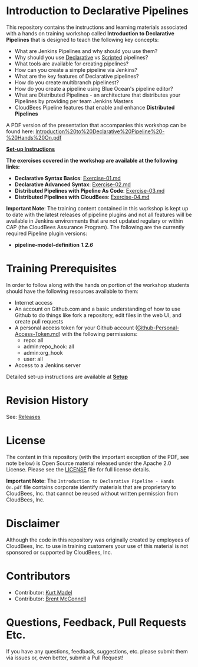 # Introduction to Declarative Pipelines

This repository contains the instructions and learning materials associated with a hands on training workshop called **Introduction to Declarative Pipelines** that is designed to teach the following key concepts:

  * What are Jenkins Pipelines and why should you use them?
  * Why should you use [Declarative](https://jenkins.io/doc/book/pipeline/syntax/#declarative-pipeline) vs [Scripted](https://jenkins.io/doc/book/pipeline/syntax/#scripted-pipeline) pipelines?
  * What tools are available for creating pipelines?
  * How can you create a simple pipeline via Jenkins?
  * What are the key features of Declarative pipelines?
  * How do you create multibranch pipelinest?
  * How do you  create a pipeline using Blue Ocean's pipeline editor?
  * What are Distributed Pipelines - an architecture that distributes your Pipelines by providing per team Jenkins Masters
  * CloudBees Pipeline features that enable and enhance **Distributed Pipelines**
  
A PDF version of the presentation that accompanies this workshop can be found here: [Introduction%20to%20Declarative%20Pipeline%20-%20Hands%20On.pdf](Introduction%20to%20Declarative%20Pipeline%20-%20Hands%20On.pdf)

[**Set-up Instructions**](Setup.md)

**The exercises covered in the workshop are available at the following links:**

  * **Declarative Syntax Basics**: [Exercise-01.md](Exercise-01.md)
  * **Declarative Advanced Syntax**: [Exercise-02.md](Exercise-02.md)
  * **Distributed Pipelines with Pipeline As Code**: [Exercise-03.md](Exercise-03.md)
  * **Distributed Pipelines with CloudBees**: [Exercise-04.md](Exercise-04.md)

**Important Note**: The training content contained in this workshop is kept up to date with the latest releases of pipeline plugins and not all features will be available in Jenkins environments that are not updated regulary or within CAP (the CloudBees Assurance Program). The following are the currently required Pipeline plugin versions:

 -  **pipeline-model-definition** ***1.2.6***

# Training Prerequisites

In order to follow along with the hands on portion of the workshop students should have the following resources available to them:

  * Internet access
  * An account on Github.com and a basic understanding of how to use Github to do things like fork a repository, edit files in the web UI, and create pull requests
  * A personal access token for your Github account ([Github-Personal-Access-Token.md](Github-Personal-Access-Token.md)) with the following permissions:
    - repo: all
    - admin:repo_hook: all
    - admin:org_hook
    - user: all
  * Access to a Jenkins server
  
Detailed set-up instructions are available at **[Setup](Setup.md)**

# Revision History

 See: [Releases](https://github.com/PipelineHandsOn/intro-to-declarative-pipeline/releases)

# License

The content in this repository (with the important exception of the PDF, see note below) is Open Source material released under the Apache 2.0 License. Please see the [LICENSE](LICENSE) file for full license details.

**Important Note**: The ```Introduction to Declarative Pipeline - Hands On.pdf``` file contains corporate identify materials that are proprietary to CloudBees, Inc. that cannot be reused without written permission from CloudBees, Inc. 

# Disclaimer

Although the code in this repository was originally created by employees of CloudBees, Inc. to use in training customers your use of this material is not sponsored or supported by CloudBees, Inc.

# Contributors 

* Contributor: [Kurt Madel](https://github.com/kmadel)
* Contributor: [Brent McConnell](https://github.com/brentmcconnell)
 
# Questions, Feedback, Pull Requests Etc.

If you have any questions, feedback, suggestions, etc. please submit them via issues or, even better, submit a Pull Request!
 
